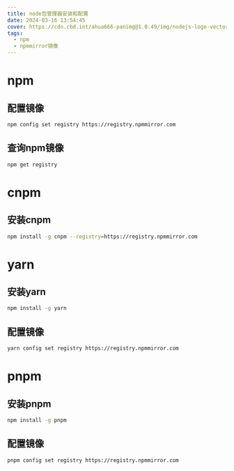 ```yaml
---
title: node包管理器安装和配置
date: 2024-03-16 13:54:45
cover: https://cdn.cbd.int/ahua666-panimg@1.0.49/img/nodejs-logo-vector-png-desktop-background-2560.png
tags:
  - npm
  - npmmirror镜像
---
```


# npm
## 配置镜像
```bash
npm config set registry https://registry.npmmirror.com
```

## 查询npm镜像

```bash
npm get registry 
```

# cnpm
## 安装cnpm
```bash
npm install -g cnpm --registry=https://registry.npmmirror.com
```

# yarn

## 安装yarn
```bash
npm install -g yarn 
```

## 配置镜像
```bash
yarn config set registry https://registry.npmmirror.com
```

# pnpm

## 安装pnpm

```bash
npm install -g pnpm
```
## 配置镜像
```bash
pnpm config set registry https://registry.npmmirror.com
```
